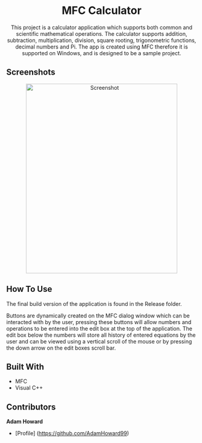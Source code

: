 <h1 align="center">MFC Calculator</h1>
<p align="center">This project is a calculator application which supports both common and scientific mathematical operations. The calculator supports addition, subtraction, multiplication, division, square rooting, trigonometric functions, decimal numbers and Pi. The app is created using MFC therefore it is supported on Windows, and is designed to be a sample project.</p>

## Screenshots
<p align="center">
  <img hspace = "10" alt ="Screenshot" src = "https://user-images.githubusercontent.com/74617187/137497779-66d1535c-0fe9-4c4a-9225-476c24bfaaf5.png" height="500" width="400" />
</p>
  
## How To Use
The final build version of the application is found in the Release folder.

Buttons are dynamically created on the MFC dialog window which can be interacted with by the user, pressing these buttons will allow numbers and operations to be entered into the edit box at the top of the application. The edit box below the numbers will store all history of entered equations by the user and can be viewed using a vertical scroll of the mouse or by pressing the down arrow on the edit boxes scroll bar.

## Built With
- MFC
- Visual C++

## Contributors

**Adam Howard**
- [Profile] (https://github.com/AdamHoward99)
